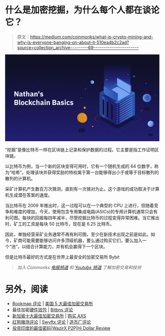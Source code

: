 # 什么是加密挖掘，为什么每个人都在谈论它？

> 原文：<https://medium.com/coinmonks/what-is-crypto-mining-and-why-is-everyone-banging-on-about-it-510ea4b2c2ad?source=collection_archive---------69----------------------->

![](img/d0e088d4b375e0eb3438f1bc382a6862.png)

“挖掘”是像比特币一样在区块链上记录和保护数据的过程。它主要是指工作证明区块链。

以比特币为例，当一个新的区块变得可用时，它有一个随机生成的 64 位数字，称为“哈希”。处理该块并获得奖励的特权属于第一台能够得出小于或等于目标散列的散列的计算机。

采矿计算机产生数百万次猜测，直到有一次猜对为止。这个游戏的成功取决于计算机生成潜在答案的速度。

当比特币在 2009 年推出时，这一过程可以在一个典型的 CPU 上进行，但随着竞争和难度的增加，今天，使用包含专用集成电路(ASICs)的专用计算机通常只会有利可图。每块的回报每四年减半，尽管挖掘比特币的过程变得异常困难。当它推出时，矿工的工资是每块 50 比特币，现在是 6.25 比特币。

因此，单独经营采矿业务通常不再有利可图，至少在新技术出现之前是如此。如今，矿商可能需要能够访问许多顶级机器，要么通过购买它们，要么加入一个“池”，以结合计算能力，并有机会赢得下一个区块。

但是比特币最好的方式是在世界上最安全的加密交易所 Bybit

> *加入 Coinmonks* [*电报频道*](https://t.me/coincodecap) *和* [*Youtube 频道*](https://www.youtube.com/c/coinmonks/videos) *了解加密交易和投资*

# 另外，阅读

*   [Bookmap 评论](https://coincodecap.com/bookmap-review-2021-best-trading-software) | [美国 5 大最佳加密交易所](https://coincodecap.com/crypto-exchange-usa)
*   最佳加密[硬件钱包](/coinmonks/hardware-wallets-dfa1211730c6) | [Bitbns 评论](/coinmonks/bitbns-review-38256a07e161)
*   [新加坡十大最佳加密交易所](https://coincodecap.com/crypto-exchange-in-singapore) | [购买 AXS](https://coincodecap.com/buy-axs-token)
*   [红狗赌场评论](https://coincodecap.com/red-dog-casino-review) | [Swyftx 评论](https://coincodecap.com/swyftx-review) | [造币厂评论](https://coincodecap.com/coingate-review)
*   [投资印度的最佳密码](https://coincodecap.com/best-crypto-to-invest-in-india-in-2021)|[WazirX P2P](https://coincodecap.com/wazirx-p2p)|[Hi Dollar Review](https://coincodecap.com/hi-dollar-review)